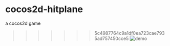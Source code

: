 # cocos2d-hitplane
a cocos2d game
>>>>>>> 5c4987764c9a1df0ea723cae7935ad757450cce5
![demo](http://qrapi.cli.im/qr?data=http%253A%252F%252Fngdemo.sinaapp.com%252Fhit-plane%252F&level=H&transparent=false&bgcolor=%23ffffff&forecolor=%23000000&blockpixel=12&marginblock=1&logourl=&size=280&kid=cliim&key=fda4febbb1bcd66f4baa322b285e1f7d)
